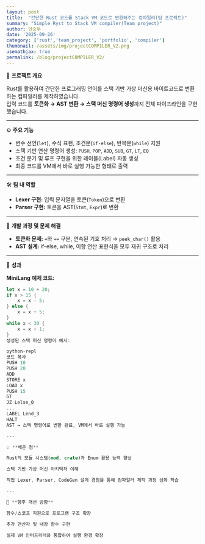 ```yaml
---
layout: post
title:  "간단한 Rust 코드를 Stack VM 코드로 변환해주는 컴파일러(팀 프로젝트)"
summary: "Simple Ryst to Stack VM compiler(Team project)"
author: 안승우
date: '2025-09-26'
category: ['rust','team_project', 'portfolio', 'compiler']
thumbnail: /assets/img/projectCOMPILER_V2.png
usemathjax: true
permalink: /blog/projectCOMPILER_V2/
---
```


📝 **프로젝트 개요**

Rust를 활용하여 간단한 프로그래밍 언어를 스택 기반 가상 머신용 바이트코드로 변환하는 컴파일러를 제작하였습니다.  
입력 코드를 **토큰화 → AST 변환 → 스택 머신 명령어 생성**까지 전체 파이프라인을 구현했습니다.  

---

⚙️ **주요 기능**

- 변수 선언(`let`), 수식 표현, 조건문(`if-else`), 반복문(`while`) 지원  
- 스택 기반 연산 명령어 생성: `PUSH`, `POP`, `ADD`, `SUB`, `GT`, `LT`, `EQ`  
- 조건 분기 및 루프 구현을 위한 레이블(Label) 자동 생성  
- 최종 코드를 VM에서 바로 실행 가능한 형태로 출력  

---

🛠️ **팀 내 역할**

- **Lexer 구현:** 입력 문자열을 토큰(`Token`)으로 변환  
- **Parser 구현:** 토큰을 AST(`Stmt`, `Expr`)로 변환  

---

🧩 **개발 과정 및 문제 해결**

- **토큰화 문제:** `=`와 `==` 구분, 연속된 기호 처리 → `peek_char()` 활용  
- **AST 설계:** if-else, while, 이항 연산 표현식을 모두 재귀 구조로 처리   

---

🚀 **성과**

**MiniLang 예제 코드:**

```rust
let x = 10 + 20;
if x > 15 {
    x = x - 5;
} else {
    x = x + 5;
}
while x < 30 {
    x = x + 1;
}
생성된 스택 머신 명령어 예시:

python-repl
코드 복사
PUSH 10
PUSH 20
ADD
STORE x
LOAD x
PUSH 15
GT
JZ Lelse_0
...
LABEL Lend_3
HALT
AST → 스택 명령어로 변환 완료, VM에서 바로 실행 가능

---

💡 **배운 점**

Rust의 모듈 시스템(mod, crate)과 Enum 활용 능력 향상

스택 기반 가상 머신 아키텍처 이해

직접 Lexer, Parser, CodeGen 설계 경험을 통해 컴파일러 제작 과정 심화 학습

---

📌 **향후 개선 방향**

함수/스코프 지원으로 프로그램 구조 확장

추가 연산자 및 내장 함수 구현

실제 VM 인터프리터와 통합하여 실행 환경 확장